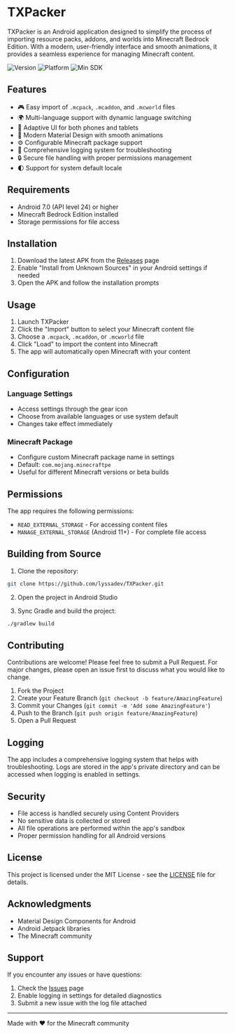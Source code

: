 # TXPacker

TXPacker is an Android application designed to simplify the process of importing resource packs, addons, and worlds into Minecraft Bedrock Edition. With a modern, user-friendly interface and smooth animations, it provides a seamless experience for managing Minecraft content.

![Version](https://img.shields.io/badge/version-1.0.3-blue.svg)
![Platform](https://img.shields.io/badge/platform-Android-green.svg)
![Min SDK](https://img.shields.io/badge/min%20SDK-24-orange.svg)

## Features

- 🎮 Easy import of `.mcpack`, `.mcaddon`, and `.mcworld` files
- 🌍 Multi-language support with dynamic language switching
- 📱 Adaptive UI for both phones and tablets
- 🎨 Modern Material Design with smooth animations
- ⚙️ Configurable Minecraft package support
- 📝 Comprehensive logging system for troubleshooting
- 🔒 Secure file handling with proper permissions management
- 🌓 Support for system default locale

## Requirements

- Android 7.0 (API level 24) or higher
- Minecraft Bedrock Edition installed
- Storage permissions for file access

## Installation

1. Download the latest APK from the [Releases](https://github.com/lyssadev/TXPacker/releases) page
2. Enable "Install from Unknown Sources" in your Android settings if needed
3. Open the APK and follow the installation prompts

## Usage

1. Launch TXPacker
2. Click the "Import" button to select your Minecraft content file
3. Choose a `.mcpack`, `.mcaddon`, or `.mcworld` file
4. Click "Load" to import the content into Minecraft
5. The app will automatically open Minecraft with your content

## Configuration

### Language Settings
- Access settings through the gear icon
- Choose from available languages or use system default
- Changes take effect immediately

### Minecraft Package
- Configure custom Minecraft package name in settings
- Default: `com.mojang.minecraftpe`
- Useful for different Minecraft versions or beta builds

## Permissions

The app requires the following permissions:
- `READ_EXTERNAL_STORAGE` - For accessing content files
- `MANAGE_EXTERNAL_STORAGE` (Android 11+) - For complete file access

## Building from Source

1. Clone the repository:
```bash
git clone https://github.com/lyssadev/TXPacker.git
```

2. Open the project in Android Studio

3. Sync Gradle and build the project:
```bash
./gradlew build
```

## Contributing

Contributions are welcome! Please feel free to submit a Pull Request. For major changes, please open an issue first to discuss what you would like to change.

1. Fork the Project
2. Create your Feature Branch (`git checkout -b feature/AmazingFeature`)
3. Commit your Changes (`git commit -m 'Add some AmazingFeature'`)
4. Push to the Branch (`git push origin feature/AmazingFeature`)
5. Open a Pull Request

## Logging

The app includes a comprehensive logging system that helps with troubleshooting. Logs are stored in the app's private directory and can be accessed when logging is enabled in settings.

## Security

- File access is handled securely using Content Providers
- No sensitive data is collected or stored
- All file operations are performed within the app's sandbox
- Proper permission handling for all Android versions

## License

This project is licensed under the MIT License - see the [LICENSE](LICENSE) file for details.

## Acknowledgments

- Material Design Components for Android
- Android Jetpack libraries
- The Minecraft community

## Support

If you encounter any issues or have questions:
1. Check the [Issues](https://github.com/yourusername/TXPacker/issues) page
2. Enable logging in settings for detailed diagnostics
3. Submit a new issue with the log file attached

---

Made with ❤️ for the Minecraft community 
